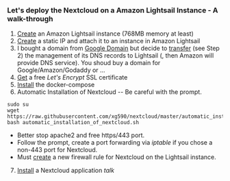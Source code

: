 ### Let's deploy the Nextcloud on a Amazon Lightsail Instance - A walk-through 
1. [Create](https://lightsail.aws.amazon.com/ls/docs/en_us/articles/how-to-create-amazon-lightsail-instance-virtual-private-server-vps) an Amazon Lightsail instance (768MB memory at least)
2. [Create](https://lightsail.aws.amazon.com/ls/docs/en_us/articles/lightsail-create-static-ip) a static IP and attach it to an instance in Amazon Lightsail
3. I bought a domain from [Google Domain](https://domains.google/) but decide to [transfer](https://lightsail.aws.amazon.com/ls/docs/en_us/articles/lightsail-how-to-create-dns-entry) (see Step 2) the management of its DNS records to Lightsail (, then Amazon will provide DNS service). You shoud buy a domain for Google/Amazon/Godaddy or ...
4. [Get](https://github.com/xg590/tutorials/blob/master/LetsEncrypt.md) a free <i>Let's Encrypt</i> SSL certificate
5. [Install](https://github.com/xg590/tutorials/blob/master/docker/setup.md) the docker-compose 
6. Automatic Installation of Nextcloud -- Be careful with the prompt.
```shell
sudo su
wget https://raw.githubusercontent.com/xg590/nextcloud/master/automatic_installation_of_nextcloud.sh
bash automatic_installation_of_nextcloud.sh
```
* Better stop apache2 and free https/443 port.
* Follow the prompt, create a port forwarding via <i>iptable</i> if you chose a non-443 port for Nextcloud. 
* Must [create](https://lightsail.aws.amazon.com/ls/docs/en_us/articles/amazon-lightsail-editing-firewall-rules#firewall-adding-rules) a new firewall rule for Nextcloud on the Lightsail instance.

7. [Install](https://github.com/xg590/nextcloud#install-talk) a Nextcloud application <i>talk<i>
